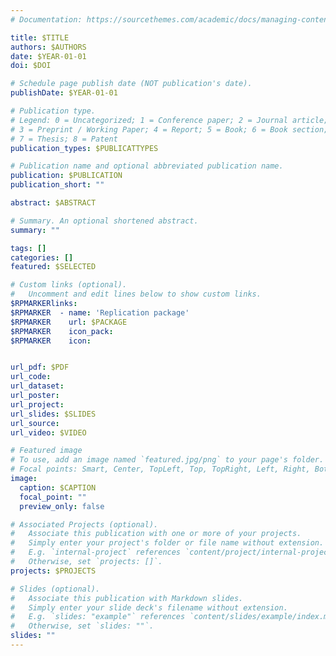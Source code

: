 ```yaml
---
# Documentation: https://sourcethemes.com/academic/docs/managing-content/

title: $TITLE
authors: $AUTHORS
date: $YEAR-01-01
doi: $DOI

# Schedule page publish date (NOT publication's date).
publishDate: $YEAR-01-01

# Publication type.
# Legend: 0 = Uncategorized; 1 = Conference paper; 2 = Journal article;
# 3 = Preprint / Working Paper; 4 = Report; 5 = Book; 6 = Book section;
# 7 = Thesis; 8 = Patent
publication_types: $PUBLICATTYPES

# Publication name and optional abbreviated publication name.
publication: $PUBLICATION
publication_short: ""

abstract: $ABSTRACT

# Summary. An optional shortened abstract.
summary: ""

tags: []
categories: []
featured: $SELECTED

# Custom links (optional).
#   Uncomment and edit lines below to show custom links.
$RPMARKERlinks:
$RPMARKER  - name: 'Replication package'
$RPMARKER    url: $PACKAGE
$RPMARKER    icon_pack: 
$RPMARKER    icon: 


url_pdf: $PDF
url_code:
url_dataset:
url_poster:
url_project:
url_slides: $SLIDES
url_source:
url_video: $VIDEO

# Featured image
# To use, add an image named `featured.jpg/png` to your page's folder. 
# Focal points: Smart, Center, TopLeft, Top, TopRight, Left, Right, BottomLeft, Bottom, BottomRight.
image:
  caption: $CAPTION
  focal_point: ""
  preview_only: false

# Associated Projects (optional).
#   Associate this publication with one or more of your projects.
#   Simply enter your project's folder or file name without extension.
#   E.g. `internal-project` references `content/project/internal-project/index.md`.
#   Otherwise, set `projects: []`.
projects: $PROJECTS

# Slides (optional).
#   Associate this publication with Markdown slides.
#   Simply enter your slide deck's filename without extension.
#   E.g. `slides: "example"` references `content/slides/example/index.md`.
#   Otherwise, set `slides: ""`.
slides: ""
---
```

